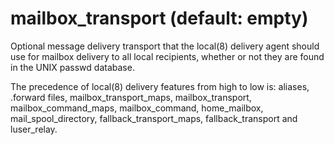 # mailbox_transport (default: empty)

Optional message delivery transport that the local(8) delivery
agent should use for mailbox delivery to all local recipients,
whether or not they are found in the UNIX passwd database.



 The precedence of local(8) delivery features from high to low
is: aliases, .forward files, mailbox\_transport\_maps, mailbox\_transport,
mailbox\_command\_maps, mailbox\_command, home\_mailbox, mail\_spool\_directory,
fallback\_transport\_maps, fallback\_transport and luser\_relay. 


